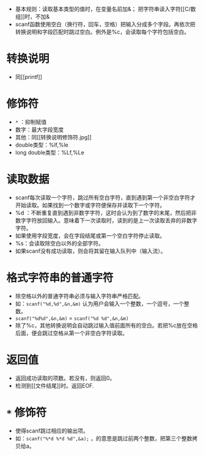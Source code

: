 
- 基本规则：读取基本类型的值时，在变量名前加&；                                                                                把字符串读入字符[[C/数组]]时，不加&
- scanf函数使用空白（换行符，回车，空格）把输入分成多个字段。再依次把转换说明和字段匹配时跳过空白。例外是%c，会读取每个字符包括空白。

# 转换说明

- 同[[printf]]

# 修饰符

- `*` ：抑制赋值
- 数字：最大字段宽度
- 其他：同[[转换说明修饰符.jpg]]
- double类型：%lf,%le
- long double类型：%Lf,%Le

# 读取数据

- scanf每次读取一个字符，跳过所有空白字符，直到遇到第一个非空白字符才开始读取。如果找到一个数字或字符便保存并读取下一个字符。
- %d ：不断重复直到遇到非数字字符，这时会认为到了数字的末尾，然后把非数字字符放回输入。意味着下一次读取时，读到的是上一次读取丢弃的非数字字符。
- 如果使用字段宽度，会在字段结尾或第一个空白字符停止读取。
- %s：会读取除空白以外的全部字符。
- 如果scanf没有成功读取，则会将其留在输入队列中（输入流）。

# 格式字符串的普通字符

- 除空格以外的普通字符串必须与输入字符串严格匹配。
- 如：`scanf("%d,%d",&n,&m)` 认为用户会输入一个整数，一个逗号，一个整数。
- `scanf("%d%d",&n,&m)` = `scanf("%d %d",&n,&m)`
- 除了%c，其他转换说明会自动跳过输入值前面所有的空白。若把%c放在空格后面，便会跳过空格从第一个非空白字符读取。

# 返回值

- 返回成功读取的项数。若没有，则返回0。
- 检测到[[文件结尾]]时。返回EOF.

# `*` 修饰符

- 使得scanf跳过相应的输出项。
- 如：`scanf("%*d %*d %d",&a);` ，的意思是跳过前两个整数，把第三个整数拷贝给a。


